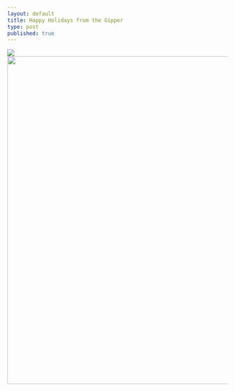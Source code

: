 ```yaml
---
layout: default
title: Happy Holidays from the Gipper
type: post
published: true
---
```


<img src={{site.baseurl}}/assets/thegipper1.jpg>

<img src={{site.baseurl}}/assets/thegipper2.jpg width="750px">